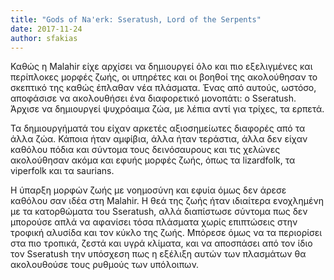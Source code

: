 ```yaml
---
title: "Gods of Na'erk: Sseratush, Lord of the Serpents"
date: 2017-11-24
author: sfakias
---
```


Καθώς η Malahir είχε αρχίσει να δημιουργεί όλο και πιο εξελιγμένες και
περίπλοκες μορφές ζωής, οι υπηρέτες και οι βοηθοί της ακολούθησαν το σκεπτικό
της καθώς έπλαθαν νέα πλάσματα. Ένας από αυτούς, ωστόσο, αποφάσισε να
ακολουθήσει ένα διαφορετικό μονοπάτι: o Sseratush. Άρχισε να δημιουργεί
ψυχρόαιμα ζώα, με λέπια αντί για τρίχες, τα ερπετά.



Τα δημιουργήματά του είχαν αρκετές αξιοσημείωτες διαφορές από τα άλλα ζώα.
Κάποια ήταν αμφίβια, άλλα ήταν τεράστια, άλλα δεν είχαν καθόλου πόδια και
σύντομα τους δεινόσαυρους και τις χελώνες ακολούθησαν ακόμα και εφυής μορφές
ζωής, όπως τα lizardfolk, τα viperfolk και τα saurians.



Η ύπαρξη μορφών ζωής με νοημοσύνη και εφυία όμως δεν άρεσε καθόλου σαν ιδέα
στη Malahir. Η θεά της ζωής ήταν ιδιαίτερα ενοχλημένη με τα κατορθώματα του
Sseratush, αλλά διαπίστωσε σύντομα πως δεν μπορούσε απλά να αφανίσει τόσα
πλάσματα χωρίς επιπτώσεις στην τροφική αλυσίδα και τον κύκλο της ζωής. Μπόρεσε
όμως να τα περιορίσει στα πιο τροπικά, ζεστά και υγρά κλίματα, και να
αποσπάσει από τον ίδιο τον Sseratush την υπόσχεση πως η εξέλιξη αυτών των
πλασμάτων θα ακολουθούσε τους ρυθμούς των υπόλοιπων.

